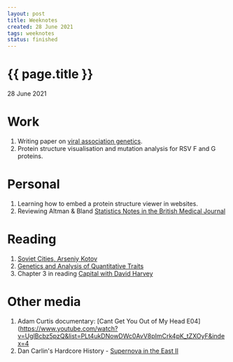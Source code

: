 ```yaml
---
layout: post
title: Weeknotes
created: 28 June 2021
tags: weeknotes
status: finished
---
```


{{ page.title }}
================

<p class="meta">28 June 2021</p>

# Work
1. Writing paper on [viral association genetics](https://www.ncbi.nlm.nih.gov/labs/virus/vssi/#/virus?SeqType_s=Nucleotide&VirusLineage_ss=Human%20orthopneumovirus,%20taxid:11250).
2. Protein structure visualisation and mutation analysis for RSV F and G proteins.

# Personal 
1. Learning how to embed a protein structure viewer in websites. 
2. Reviewing Altman & Bland [Statistics Notes in the British Medical Journal](https://www-users.york.ac.uk/~mb55/pubs/pbstnote.htm)

# Reading
1. [Soviet Cities, Arseniy Kotov](http://fuel-design.com/publishing/soviet-cities/)
2. [Genetics and Analysis of Quantitative Traits](https://www.amazon.com/Genetics-Analysis-Quantitative-Traits-Michael/dp/0878934812)
3. Chapter 3 in reading [Capital with David Harvey](https://en.wikisource.org/wiki/Reading_Marx%27s_Capital_Vol_I_with_David_Harvey/Class_3)
 
<!-- 1. Adam Curtis documentary: [Cant Get You Out of My Head E05](https://www.youtube.com/watch?v=3v6k53bHX4A&list=PLt4ukDNowDWc0AvV8pImCrk4pK_tZXOyF&index=5 -->
<!-- 1. Adam Curtis documentary: [Cant Get You Out of My Head E06](https://www.youtube.com/watch?v=pga0Oi1cZvo&list=PLt4ukDNowDWc0AvV8pImCrk4pK_tZXOyF&index=6 -->

# Other media
1. Adam Curtis documentary: [Cant Get You Out of My Head E04](https://www.youtube.com/watch?v=UglBcbz5pzQ&list=PLt4ukDNowDWc0AvV8pImCrk4pK_tZXOyF&index=4
2. Dan Carlin's Hardcore History - [Supernova in the East II](https://www.dancarlin.com/product/hardcore-history-63-supernova-in-the-east-ii/)

